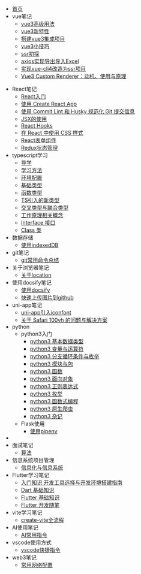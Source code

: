 * [首页](/README)    <!-- 对应 README.md -->
* vue笔记 <!-- 对应 articles/vue -->
	- [vue3高级用法](articles/vue/vue高级用法)
	- [vue3新特性](/articles/vue/vue3新特性.md)
	- [搭建vue3集成项目](/articles/vue/搭建vue3集成项目.md)
	- [vue3小技巧](/articles/vue/vue3小技巧)
	- [ssr初探](/articles/vue/ssr初探)
	- [axios实现导出导入Excel](/articles/vue/axios实现导出导入Excel)
	- [实现vue-cli4改造为ssr项目](/articles/vue/实现vue-cli4改造为ssr项目)
	- [Vue3 Custom Renderer：动机、使用与原理](/articles/vue/Vue3CustomRenderer：动机、使用与原理)
- React笔记 <!-- 对应 articles/react -->
	- [React入门](/articles/react/React入门)
	- [使用 Create React App](/articles/react/使用%20Create%20React%20App)
	- [使用 Commit Lint 和 Husky 规范化 Git 提交信息](/articles/react/使用%20Commit%20Lint%20和%20Husky%20规范化%20Git%20提交信息)
	- [JSX的使用](/articles/react/JSX的使用)
	- [React Hooks](/articles/react/React%20Hooks)
	- [在 React 中使用 CSS 样式](/articles/react/在%20React%20中使用%20CSS%20样式)
	- [React表单组件](/articles/react/React表单组件)
	- [Redux状态管理](/articles/react/Redux状态管理)
- typescript学习
	- [导学](articles/typescript/导学.md)
	- [学习方法](articles/typescript/01-学习方法.md)
	- [环境配置](articles/typescript/02-环境配置.md)
	- [基础类型](articles/typescript/03-基础类型.md)
	- [函数类型](articles/typescript/04-函数类型.md)
	- [TS引入的新类型](articles/typescript/05-TS引入的新类型.md)
	- [交叉类型与联合类型](articles/typescript/06-交叉类型与联合类型.md)
	- [工作原理相关概念](articles/typescript/07-工作原理相关概念.md)
	- [Interface 接口](articles/typescript/08-Interface接口.md)
	- [Class 类](articles/typescript/09-Class类.md)
- 数据存储
	- [使用indexedDB](articles/storage/使用indexedDB)
- git笔记 <!-- 对应 articles/git -->
	- [git常用命令总结](articles/git/git常用命令总结)
- 关于浏览器笔记<!-- 对应 articles/browser -->
	- [关于location](articles/browser/关于location)
- 使用docsify笔记<!-- 对应 articles/docsify -->
	- [使用docsify](articles/docsify/使用docsify)
	- [快速上传图片到github](articles/docsify/快速上传图片到github)
- uni-app笔记
	- [uni-app引入iconfont](articles/uni-app/uni-app引入iconfont)
	- [关于 Safari 100vh 的问题与解决方案](articles/uni-app/关于Safari100vh的问题与解决方案)
- python<!-- 对应 articles/python -->
	- python3入门
		- [python3 基本数据类型](articles/python/python3入门/python3%20基本数据类型.md)
		- [python3 变量与运算符](articles/python/python3入门/python3%20变量与运算符.md)
		- [python3 分支循环条件与枚举](articles/python/python3入门/python3%20分支循环条件与枚举.md)
		- [python3 模块与包](articles/python/python3入门/python3%20模块与包.md)
		- [python3 函数](articles/python/python3入门/python3%20函数.md)
		- [python3 面向对象](articles/python/python3入门/python3%20面向对象.md)
		- [python3 正则表达式](articles/python/python3入门/python3%20正则表达式.md)
		- [python3 枚举](articles/python/python3入门/python3%20枚举.md)
		- [python3 函数式编程](articles/python/python3入门/python3%20函数式编程.md)
		- [python3 原生爬虫](articles/python/python3入门/python3%20原生爬虫.md)
		- [python3 杂记](articles/python/python3入门/python3%20杂记.md)
	- Flask使用
		- [使用pipenv](articles/python/Flask/使用pipenv.md)
- <!-- 高等数学
	- [Obsidan之数学公式的输入](articles/mathematics/Obsidan之数学公式的输入.md)
	- [函数](articles/mathematics/函数.md)
	- [极限](articles/mathematics/极限.md)
	- [导数](articles/mathematics/导数.md)
	- [积分](articles/mathematics/积分.md)
	- [多元函数](articles/mathematics/##%20多元函数.md) -->
- 面试笔记
	- [算法](articles/interview/算法.md)
- 信息系统项目管理
	- [信息化与信息系统](articles/Information/信息化与信息系统.md)
- Flutter学习笔记
	- [入门知识 开发工具选择与开发环境搭建指南](articles/flutter/入门知识%20开发工具选择与开发环境搭建指南.md)
	- [Dart 基础知识](articles/flutter/Dart%20基础知识.md)
	- [Flutter 基础知识](articles/flutter/Flutter%20基础知识.md)
	- [Flutter 开发随笔](articles/flutter/Flutter%20开发随笔.md)
- vite学习笔记
	- [create-vite全流程](articles/vite/create-vite全流程.md)
- AI使用笔记
	- [AI常用指令](articles/AI/AI常用指令.md)
- vscode使用方式
	- [vscode快捷指令](articles/vscode/vscode快捷指令.md)
- web3笔记 <!-- 对应 articles/web3 -->
	- [常用网络配置](articles/web3/常用网络配置)